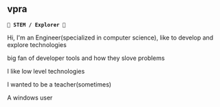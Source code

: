 <span>

## vpra

**`🌱 STEM / Explorer 🔭`**

Hi, I'm an Engineer(specialized in computer science), like to develop and explore technologies  

big fan of developer tools and how they slove problems  

I like low level technologies  

I wanted to be a teacher(sometimes)  

A windows user  

<span>

<!-- to do:

about myself -> in react, angular, svelete, 2d game, 3d game, flutter

my interested projects -->
